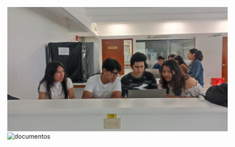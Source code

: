 ![imagen del grupo 2 xD](<../Imagenes/Grupo 2.jpeg>)
![documentos](<https://itequia.com/wp-content/uploads/2023/07/documentos-organizacion-adultos-jovenes-1024x683.jpg>)